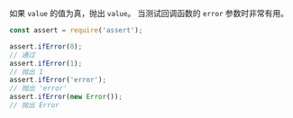 <!-- YAML
added: v0.1.97
-->

如果 `value` 的值为真，抛出 `value`。
当测试回调函数的 `error` 参数时非常有用。

```js
const assert = require('assert');

assert.ifError(0);
// 通过
assert.ifError(1);
// 抛出 1
assert.ifError('error');
// 抛出 'error'
assert.ifError(new Error());
// 抛出 Error
```

